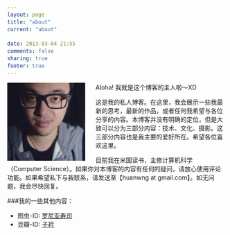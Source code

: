 ```yaml
---
layout: page
title: "about"
current: "about"

date: 2013-03-04 21:55
comments: false
sharing: true
footer: true
---
```

<img style="float:left;margin-right: 24px;" width="180px" title="Scorpiohw" src="/images/portrait.jpeg" alt="Avatar">

Aloha! 我就是这个博客的主人啦～XD

这是我的私人博客。在这里，我会展示一些我最新的思考，最新的作品，或者任何我希望与各位分享的内容。本博客并没有明确的定位，但是大致可以分为三部分内容：技术、文化、摄影。这三部分内容也是我主要的爱好所在。希望各位喜欢这里。

目前我在米国读书，主修计算机科学（Computer Science）。如果你对本博客的内容有任何的疑问，请放心使用评论功能。如果希望私下与我联系，请发送至【huanwng at gmail.com】。如无问题，我会尽快回复。

###我的一些其他内容：
*	图虫-ID: [罗尼亚寿司](http://takihiko.tuchong.com)
*	豆瓣-ID: [子衿](http://www.douban.com/people/takihiko/)